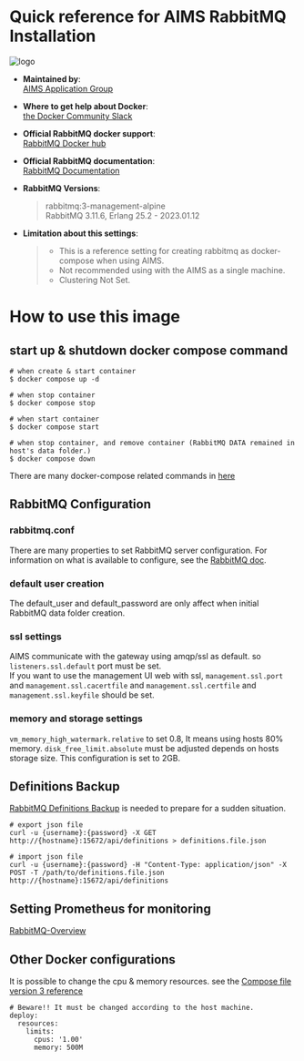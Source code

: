 # Quick reference for AIMS RabbitMQ Installation
![logo](https://www.rabbitmq.com/img/rabbitmq_logo_strap.png)

-	**Maintained by**:  
	[AIMS Application Group](https://github.com/orgs/solu-m/teams/aims)

-	**Where to get help about Docker**:  
	[the Docker Community Slack](https://dockr.ly/comm-slack)

-	**Official RabbitMQ docker support**:  
	[RabbitMQ Docker hub](https://hub.docker.com/_/rabbitmq)

-	**Official RabbitMQ documentation**:  
	[RabbitMQ Documentation ](https://www.rabbitmq.com/documentation.html)

-	**RabbitMQ Versions**:  
    > rabbitmq:3-management-alpine  
    > RabbitMQ 3.11.6, Erlang 25.2 - 2023.01.12

-	**Limitation about this settings**:
	> - This is a reference setting for creating rabbitmq as docker-compose when using AIMS.  
    > - Not recommended using with the AIMS as a single machine.  
	> - Clustering Not Set.  

# How to use this image

## start up & shutdown docker compose command

```console
# when create & start container
$ docker compose up -d

# when stop container
$ docker compose stop

# when start container
$ docker compose start

# when stop container, and remove container (RabbitMQ DATA remained in host's data folder.)
$ docker compose down
```

There are many docker-compose related commands in [here](https://docs.docker.com/engine/reference/commandline/)

## RabbitMQ Configuration

### rabbitmq.conf

There are many properties to set RabbitMQ server configuration. For information on what is available to configure, see the [RabbitMQ doc](https://www.rabbitmq.com/configure.html).

### default user creation
The default_user and default_password are only affect when initial RabbitMQ data folder creation.

### ssl settings
AIMS communicate with the gateway using amqp/ssl as default. so `listeners.ssl.default` port must be set.  
If you want to use the management UI web with ssl, `management.ssl.port` and `management.ssl.cacertfile` and `management.ssl.certfile`
 and `management.ssl.keyfile` should be set.

### memory and storage settings
`vm_memory_high_watermark.relative` to set 0.8, It means using hosts 80% memory.
`disk_free_limit.absolute` must be adjusted depends on hosts storage size. This configuration is set to 2GB.

## Definitions Backup
[RabbitMQ Definitions Backup](https://www.rabbitmq.com/backup.html#rabbitmq-definitions) is needed to prepare for a sudden situation.
```console
# export json file
curl -u {username}:{password} -X GET http://{hostname}:15672/api/definitions > definitions.file.json

# import json file
curl -u {username}:{password} -H "Content-Type: application/json" -X POST -T /path/to/definitions.file.json http://{hostname}:15672/api/definitions
```
## Setting Prometheus for monitoring
[RabbitMQ-Overview](https://grafana.com/grafana/dashboards/10991-rabbitmq-overview/)



## Other Docker configurations

It is possible to change the cpu & memory resources. see the [Compose file version 3 reference](https://docs.docker.com/compose/compose-file/compose-file-v3/)
```
# Beware!! It must be changed according to the host machine.
deploy:
  resources:
    limits:
      cpus: '1.00'
	  memory: 500M
```


